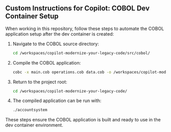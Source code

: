 ## Custom Instructions for Copilot: COBOL Dev Container Setup

When working in this repository, follow these steps to automate the COBOL application setup after the dev container is created:

1. Navigate to the COBOL source directory:

   ```bash
   cd /workspaces/copilot-modernize-your-legacy-code/src/cobol/
   ```

1. Compile the COBOL application:

   ```bash
   cobc -x main.cob operations.cob data.cob -o /workspaces/copilot-modernize-your-legacy-code/accountsystem
   ```

1. Return to the project root:

   ```bash
   cd /workspaces/copilot-modernize-your-legacy-code/
   ```

1. The compiled application can be run with:
   ```bash
   ./accountsystem
   ```

These steps ensure the COBOL application is built and ready to use in the dev container environment.
